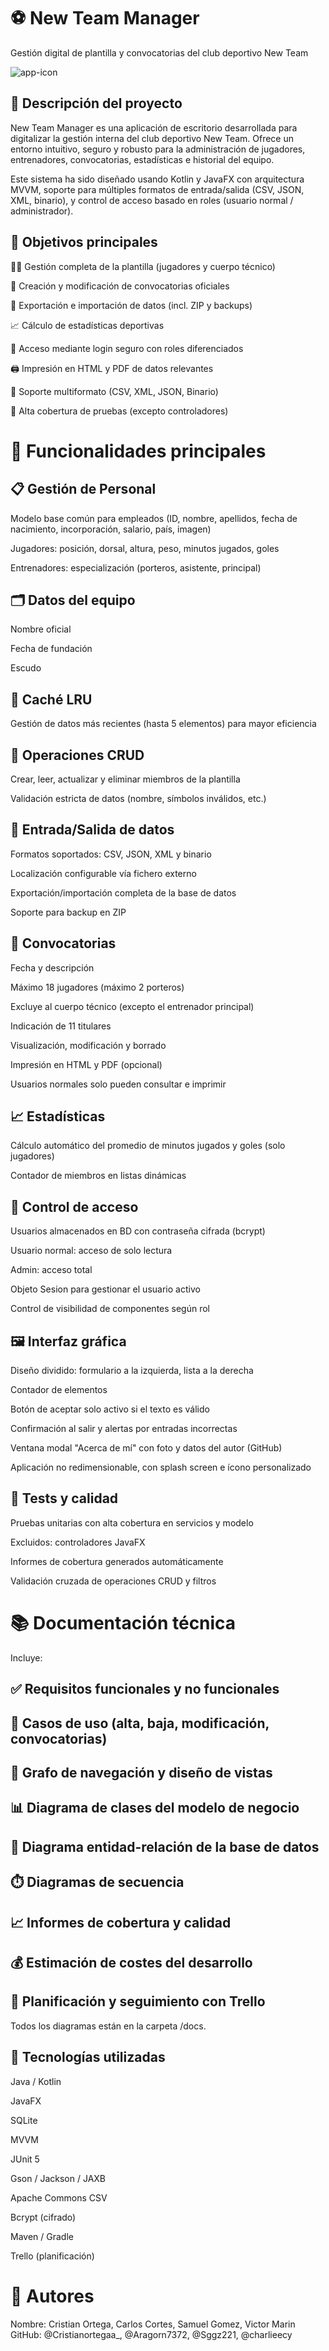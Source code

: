 # ⚽ New Team Manager

Gestión digital de plantilla y convocatorias del club deportivo New Team

![app-icon](https://github.com/user-attachments/assets/a8527b0f-5b5c-45f6-9c88-1d0fc65f5341)



## 📝 Descripción del proyecto
New Team Manager es una aplicación de escritorio desarrollada para digitalizar la gestión interna del club deportivo New Team. Ofrece un entorno intuitivo, seguro y robusto para la administración de jugadores, entrenadores, convocatorias, estadísticas e historial del equipo.

Este sistema ha sido diseñado usando Kotlin y JavaFX con arquitectura MVVM, soporte para múltiples formatos de entrada/salida (CSV, JSON, XML, binario), y control de acceso basado en roles (usuario normal / administrador).

## 🎯 Objetivos principales
🧑‍💼 Gestión completa de la plantilla (jugadores y cuerpo técnico)

📅 Creación y modificación de convocatorias oficiales

🧾 Exportación e importación de datos (incl. ZIP y backups)

📈 Cálculo de estadísticas deportivas

🔐 Acceso mediante login seguro con roles diferenciados

🖨️ Impresión en HTML y PDF de datos relevantes

📂 Soporte multiformato (CSV, XML, JSON, Binario)

🧪 Alta cobertura de pruebas (excepto controladores)

# 🧩 Funcionalidades principales
## 📋 Gestión de Personal
Modelo base común para empleados (ID, nombre, apellidos, fecha de nacimiento, incorporación, salario, país, imagen)

Jugadores: posición, dorsal, altura, peso, minutos jugados, goles

Entrenadores: especialización (porteros, asistente, principal)

## 🗂️ Datos del equipo
Nombre oficial

Fecha de fundación

Escudo 

## 🧠 Caché LRU
Gestión de datos más recientes (hasta 5 elementos) para mayor eficiencia

## 🔄 Operaciones CRUD
Crear, leer, actualizar y eliminar miembros de la plantilla

Validación estricta de datos (nombre, símbolos inválidos, etc.)

## 📁 Entrada/Salida de datos
Formatos soportados: CSV, JSON, XML y binario

Localización configurable vía fichero externo

Exportación/importación completa de la base de datos

Soporte para backup en ZIP

## 🧾 Convocatorias
Fecha y descripción

Máximo 18 jugadores (máximo 2 porteros)

Excluye al cuerpo técnico (excepto el entrenador principal)

Indicación de 11 titulares

Visualización, modificación y borrado

Impresión en HTML y PDF (opcional)

Usuarios normales solo pueden consultar e imprimir

## 📈 Estadísticas
Cálculo automático del promedio de minutos jugados y goles (solo jugadores)

Contador de miembros en listas dinámicas

## 👥 Control de acceso
Usuarios almacenados en BD con contraseña cifrada (bcrypt)

Usuario normal: acceso de solo lectura

Admin: acceso total

Objeto Sesion para gestionar el usuario activo

Control de visibilidad de componentes según rol

## 🖼️ Interfaz gráfica
Diseño dividido: formulario a la izquierda, lista a la derecha

Contador de elementos

Botón de aceptar solo activo si el texto es válido

Confirmación al salir y alertas por entradas incorrectas

Ventana modal "Acerca de mí" con foto y datos del autor (GitHub)

Aplicación no redimensionable, con splash screen e ícono personalizado

## 🧪 Tests y calidad
Pruebas unitarias con alta cobertura en servicios y modelo

Excluidos: controladores JavaFX

Informes de cobertura generados automáticamente

Validación cruzada de operaciones CRUD y filtros

# 📚 Documentación técnica
Incluye:

## ✅ Requisitos funcionales y no funcionales

## 📄 Casos de uso (alta, baja, modificación, convocatorias)

## 🧭 Grafo de navegación y diseño de vistas

## 📊 Diagrama de clases del modelo de negocio

##  🧱 Diagrama entidad-relación de la base de datos

## ⏱️ Diagramas de secuencia

## 📈 Informes de cobertura y calidad

## 💰 Estimación de costes del desarrollo

## 📆 Planificación y seguimiento con Trello

Todos los diagramas están en la carpeta /docs.

## 📌 Tecnologías utilizadas
Java / Kotlin

JavaFX

SQLite

MVVM

JUnit 5

Gson / Jackson / JAXB

Apache Commons CSV

Bcrypt (cifrado)

Maven / Gradle

Trello (planificación)

# 👤 Autores
Nombre: Cristian Ortega, Carlos Cortes, Samuel Gomez, Victor Marin
GitHub: @Cristianortegaa_, @Aragorn7372, @Sggz221, @charlieecy
